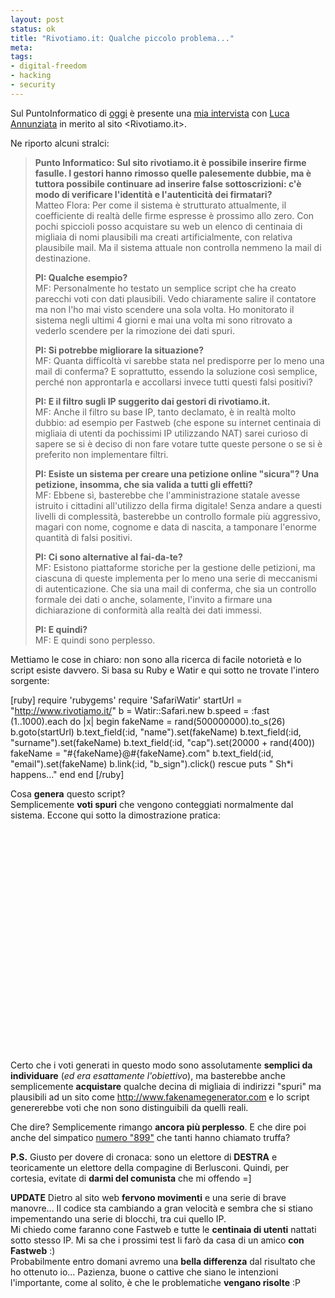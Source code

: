 ```yaml
--- 
layout: post
status: ok
title: "Rivotiamo.it: Qualche piccolo problema..."
meta: 
tags: 
- digital-freedom
- hacking
- security
---
```

Sul PuntoInformatico di [oggi](http://punto-informatico.it/p.aspx?i=2119270) è presente una [mia intervista](http://punto-informatico.it/p.aspx?i=2119270) con [Luca Annunziata](https://www.deandreis.it/l/profilo.aspx?n=Luca+Annunziata) in merito al sito <Rivotiamo.it>.  
  
Ne riporto alcuni stralci:  
  
> **Punto Informatico: Sul sito rivotiamo.it è possibile inserire firme fasulle. I gestori hanno rimosso quelle palesemente dubbie, ma è tuttora possibile continuare ad inserire false sottoscrizioni: c'è modo di verificare l'identità e l'autenticità dei firmatari?**  
> Matteo Flora: Per come il sistema è strutturato attualmente, il coefficiente di realtà delle firme espresse è prossimo allo zero. Con pochi spiccioli posso acquistare su web un elenco di centinaia di migliaia di nomi plausibili ma creati artificialmente, con relativa plausibile mail. Ma il sistema attuale non controlla nemmeno la mail di destinazione.  
>  
> **PI: Qualche esempio?**  
> MF: Personalmente ho testato un semplice script che ha creato parecchi voti con dati plausibili. Vedo chiaramente salire il contatore ma non l'ho mai visto scendere una sola volta. Ho monitorato il sistema negli ultimi 4 giorni e mai una volta mi sono ritrovato a vederlo scendere per la rimozione dei dati spuri.  
>  
> **PI: Si potrebbe migliorare la situazione?**  
> MF: Quanta difficoltà vi sarebbe stata nel predisporre per lo meno una mail di conferma? E soprattutto, essendo la soluzione così semplice, perché non approntarla e accollarsi invece tutti questi falsi positivi?  
>  
> **PI: E il filtro sugli IP suggerito dai gestori di rivotiamo.it.**  
> MF: Anche il filtro su base IP, tanto declamato, è in realtà molto dubbio: ad esempio per Fastweb (che espone su internet centinaia di migliaia di utenti da pochissimi IP utilizzando NAT) sarei curioso di sapere se si è deciso di non fare votare tutte queste persone o se si è preferito non implementare filtri.  
>  
> **PI: Esiste un sistema per creare una petizione online "sicura"? Una petizione, insomma, che sia valida a tutti gli effetti?**  
> MF: Ebbene sì, basterebbe che l'amministrazione statale avesse istruito i cittadini all'utilizzo della firma digitale! Senza andare a questi livelli di complessità, basterebbe un controllo formale più aggressivo, magari con nome, cognome e data di nascita, a tamponare l'enorme quantità di falsi positivi.  
>  
> **PI: Ci sono alternative al fai-da-te?**  
> MF: Esistono piattaforme storiche per la gestione delle petizioni, ma ciascuna di queste implementa per lo meno una serie di meccanismi di autenticazione. Che sia una mail di conferma, che sia un controllo formale dei dati o anche, solamente, l'invito a firmare una dichiarazione di conformità alla realtà dei dati immessi.  
>   
> **PI: E quindi?**  
> MF: E quindi sono perplesso.  
  
  
Mettiamo le cose in chiaro: non sono alla ricerca di facile notorietà e lo script esiste davvero. Si basa su Ruby e Watir e qui sotto ne trovate l'intero sorgente:  
  
  
[ruby]
require 'rubygems'
require 'SafariWatir'
startUrl = "http://www.rivotiamo.it/"
b = Watir::Safari.new
b.speed = :fast
(1..1000).each do |x|
  begin
    fakeName = rand(500000000).to_s(26)
    b.goto(startUrl)
    b.text_field(:id, "name").set(fakeName)
    b.text_field(:id, "surname").set(fakeName)
    b.text_field(:id, "cap").set(20000 + rand(400))
    fakeName = "#{fakeName}@#{fakeName}.com"
    b.text_field(:id, "email").set(fakeName)
    b.link(:id, "b_sign").click()
  rescue
    puts " Sh*i happens..."
  end
end
[/ruby]  
  
  
Cosa **genera** questo script?  
Semplicemente **voti spuri** che vengono conteggiati normalmente dal sistema. Eccone qui sotto la dimostrazione pratica:  
  
  
<object width="425" height="355"><param name="movie" value="http://www.youtube.com/v/xCUiXyQqUR0&rel=1"></param><param name="wmode" value="transparent"></param><embed src="http://www.youtube.com/v/xCUiXyQqUR0&rel=1" type="application/x-shockwave-flash" wmode="transparent" width="425" height="355"></embed></object>
  
  
Certo che i voti generati in questo modo sono assolutamente **semplici da individuare** (*ed era esattamente l'obiettivo*), ma basterebbe anche semplicemente **acquistare** qualche decina di migliaia di indirizzi "spuri" ma plausibili ad un sito come <http://www.fakenamegenerator.com> e lo script genererebbe voti che non sono distinguibili da quelli reali.  
  
Che dire? Semplicemente rimango **ancora più perplesso**. E che dire poi anche del simpatico [numero "899"](http://www.anti-phishing.it/news/articoli/news151107.php) che tanti hanno chiamato truffa?  
  
**P.S.** Giusto per dovere di cronaca: sono un elettore di **DESTRA** e teoricamente un elettore della compagine di Berlusconi. Quindi, per cortesia, evitate di **darmi del comunista** che mi offendo =]  
  
**UPDATE** Dietro al sito web **fervono movimenti** e una serie di brave manovre... Il codice sta cambiando a gran velocità e sembra che si stiano impementando una serie di blocchi, tra cui quello IP.  
Mi chiedo come faranno cone Fastweb e tutte le **centinaia di utenti** nattati sotto stesso IP. Mi sa che i prossimi test li farò da casa di un amico **con Fastweb** :)  
Probabilmente entro domani avremo una **bella differenza** dal risultato che ho ottenuto io... Pazienza, buone o cattive che siano le intenzioni l'importante, come al solito, è che le problematiche **vengano risolte** :P 
